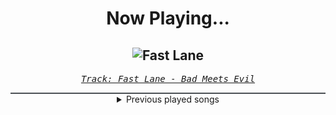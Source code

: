 <div align="center"> 
<h1>Now Playing...</h1>

![Fast Lane](https://i.scdn.co/image/ab67616d00001e0259a1132f3cab22f80b2d2777)
--
_<samp><a href="https://open.spotify.com/track/2c5Isyd07hWsl7AQia2Dig">Track: Fast Lane - Bad Meets Evil</a></samp>_

<div style="border: 1px #4B5054 solid"></div>
<details>
  <summary>
    Previous played songs
  </summary>
  <table>
    <thead>
      <tr>
        <th>
          Artist
        </th>
        <th>
          Song
        </th>
        <th>
          Link
        </th>
      </tr>
    </thead>
    <tbody>
      <tr><td>Bad Meets Evil</td><td>Fast Lane</td><td><a href="https://open.spotify.com/track/2c5Isyd07hWsl7AQia2Dig">https://open.spotify.com/track/2c5Isyd07hWsl7AQia2Dig</a></td></tr><tr><td>Anberlin</td><td>The Feel Good Drag</td><td><a href="https://open.spotify.com/track/5sTVykpRs4eiZKn96bZogj">https://open.spotify.com/track/5sTVykpRs4eiZKn96bZogj</a></td></tr><tr><td>We As Human</td><td>Sever</td><td><a href="https://open.spotify.com/track/5qClwk2P8hmj6hddTewh3k">https://open.spotify.com/track/5qClwk2P8hmj6hddTewh3k</a></td></tr><tr><td>Nickelback</td><td>Burn It to the Ground</td><td><a href="https://open.spotify.com/track/1jq28NGw6wdtFKx8MBPy6C">https://open.spotify.com/track/1jq28NGw6wdtFKx8MBPy6C</a></td></tr><tr><td>Static-X</td><td>The Only</td><td><a href="https://open.spotify.com/track/35ZmCVnfYRdK1iLGCxNhMa">https://open.spotify.com/track/35ZmCVnfYRdK1iLGCxNhMa</a></td></tr><tr><td>Hollywood Undead</td><td>Glory</td><td><a href="https://open.spotify.com/track/6N5nbZRMi4SOoJAWBi9zdc">https://open.spotify.com/track/6N5nbZRMi4SOoJAWBi9zdc</a></td></tr><tr><td>Papa Roach</td><td>Last Resort</td><td><a href="https://open.spotify.com/track/5W8YXBz9MTIDyrpYaCg2Ky">https://open.spotify.com/track/5W8YXBz9MTIDyrpYaCg2Ky</a></td></tr><tr><td>Manafest</td><td>Impossible</td><td><a href="https://open.spotify.com/track/473xAny4InLJTlWnUNEwZq">https://open.spotify.com/track/473xAny4InLJTlWnUNEwZq</a></td></tr><tr><td>LaFee</td><td>Heul doch</td><td><a href="https://open.spotify.com/track/5wtUiRzz2YVVWzpWt0hwSP">https://open.spotify.com/track/5wtUiRzz2YVVWzpWt0hwSP</a></td></tr><tr><td>Hoobastank</td><td>Out Of Control</td><td><a href="https://open.spotify.com/track/6mjHiGwrRGE8LVCXVc5QDU">https://open.spotify.com/track/6mjHiGwrRGE8LVCXVc5QDU</a></td></tr><tr><td>Powerman 5000</td><td>Bombshell</td><td><a href="https://open.spotify.com/track/2yY4ojg6wfEFBGVZoJuXqK">https://open.spotify.com/track/2yY4ojg6wfEFBGVZoJuXqK</a></td></tr><tr><td>Dope</td><td>Die MF Die</td><td><a href="https://open.spotify.com/track/5bU4KX47KqtDKKaLM4QCzh">https://open.spotify.com/track/5bU4KX47KqtDKKaLM4QCzh</a></td></tr><tr><td>Spoken</td><td>Through It All</td><td><a href="https://open.spotify.com/track/3nB5TJEl7taRMwlaoHiOry">https://open.spotify.com/track/3nB5TJEl7taRMwlaoHiOry</a></td></tr><tr><td>HammerFall</td><td>Hearts on Fire</td><td><a href="https://open.spotify.com/track/0eV3PB3T0OxW4feG1DlOjQ">https://open.spotify.com/track/0eV3PB3T0OxW4feG1DlOjQ</a></td></tr><tr><td>Thousand Foot Krutch</td><td>Move</td><td><a href="https://open.spotify.com/track/5tXPbEbEouMSEbqQHO0qQa">https://open.spotify.com/track/5tXPbEbEouMSEbqQHO0qQa</a></td></tr><tr><td>DragonForce</td><td>Through The Fire And Flames</td><td><a href="https://open.spotify.com/track/2eB7JqIY4hTTSz31h6bjwR">https://open.spotify.com/track/2eB7JqIY4hTTSz31h6bjwR</a></td></tr><tr><td>Papa Roach</td><td>Getting Away With Murder</td><td><a href="https://open.spotify.com/track/40dHZ1HyySmu9FmTINRbqM">https://open.spotify.com/track/40dHZ1HyySmu9FmTINRbqM</a></td></tr><tr><td>Trapt</td><td>Headstrong</td><td><a href="https://open.spotify.com/track/1AEYT6VxrxXPMoQUxsY0E4">https://open.spotify.com/track/1AEYT6VxrxXPMoQUxsY0E4</a></td></tr><tr><td>Alien Ant Farm</td><td>Smooth Criminal</td><td><a href="https://open.spotify.com/track/5z6xHjCZr7a7AIcy8sPBKy">https://open.spotify.com/track/5z6xHjCZr7a7AIcy8sPBKy</a></td></tr><tr><td>Oh, Sleeper</td><td>Endseekers</td><td><a href="https://open.spotify.com/track/2Zx9X4HJMDnegzTRy8xdFV">https://open.spotify.com/track/2Zx9X4HJMDnegzTRy8xdFV</a></td></tr>
    </tbody>
  </table>
</details>

</div>
